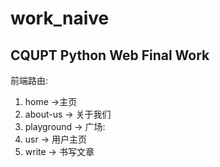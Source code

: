 # work_naive
## CQUPT Python Web Final Work
前端路由:
1. home ->主页
2. about-us -> 关于我们
3. playground -> 广场:
4. usr -> 用户主页
5. write -> 书写文章
